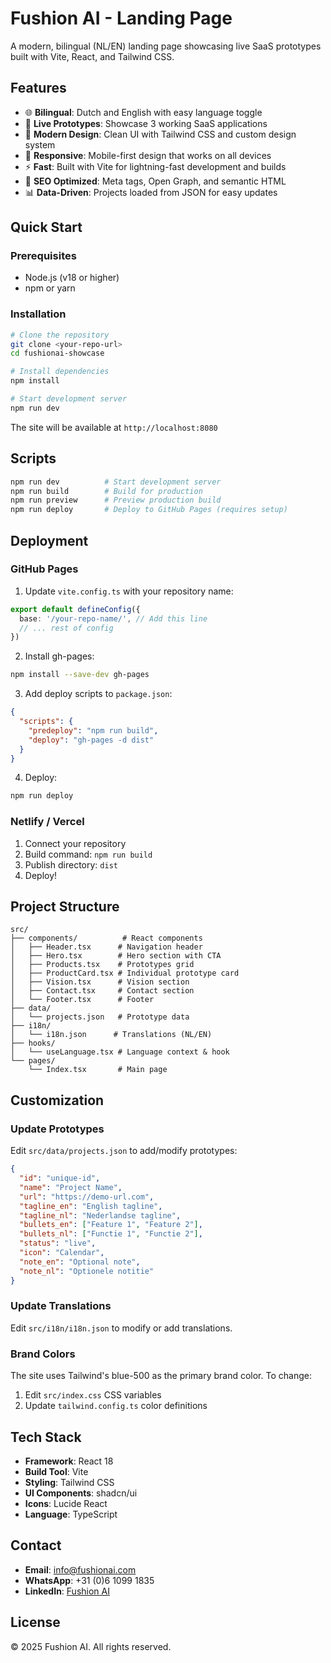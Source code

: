 # Fushion AI - Landing Page

A modern, bilingual (NL/EN) landing page showcasing live SaaS prototypes built with Vite, React, and Tailwind CSS.

## Features

- 🌐 **Bilingual**: Dutch and English with easy language toggle
- 🚀 **Live Prototypes**: Showcase 3 working SaaS applications
- 🎨 **Modern Design**: Clean UI with Tailwind CSS and custom design system
- 📱 **Responsive**: Mobile-first design that works on all devices
- ⚡ **Fast**: Built with Vite for lightning-fast development and builds
- 🎯 **SEO Optimized**: Meta tags, Open Graph, and semantic HTML
- 📊 **Data-Driven**: Projects loaded from JSON for easy updates

## Quick Start

### Prerequisites

- Node.js (v18 or higher)
- npm or yarn

### Installation

```bash
# Clone the repository
git clone <your-repo-url>
cd fushionai-showcase

# Install dependencies
npm install

# Start development server
npm run dev
```

The site will be available at `http://localhost:8080`

## Scripts

```bash
npm run dev          # Start development server
npm run build        # Build for production
npm run preview      # Preview production build
npm run deploy       # Deploy to GitHub Pages (requires setup)
```

## Deployment

### GitHub Pages

1. Update `vite.config.ts` with your repository name:
```typescript
export default defineConfig({
  base: '/your-repo-name/', // Add this line
  // ... rest of config
})
```

2. Install gh-pages:
```bash
npm install --save-dev gh-pages
```

3. Add deploy scripts to `package.json`:
```json
{
  "scripts": {
    "predeploy": "npm run build",
    "deploy": "gh-pages -d dist"
  }
}
```

4. Deploy:
```bash
npm run deploy
```

### Netlify / Vercel

1. Connect your repository
2. Build command: `npm run build`
3. Publish directory: `dist`
4. Deploy!

## Project Structure

```
src/
├── components/          # React components
│   ├── Header.tsx      # Navigation header
│   ├── Hero.tsx        # Hero section with CTA
│   ├── Products.tsx    # Prototypes grid
│   ├── ProductCard.tsx # Individual prototype card
│   ├── Vision.tsx      # Vision section
│   ├── Contact.tsx     # Contact section
│   └── Footer.tsx      # Footer
├── data/
│   └── projects.json   # Prototype data
├── i18n/
│   └── i18n.json      # Translations (NL/EN)
├── hooks/
│   └── useLanguage.tsx # Language context & hook
└── pages/
    └── Index.tsx       # Main page

```

## Customization

### Update Prototypes

Edit `src/data/projects.json` to add/modify prototypes:

```json
{
  "id": "unique-id",
  "name": "Project Name",
  "url": "https://demo-url.com",
  "tagline_en": "English tagline",
  "tagline_nl": "Nederlandse tagline",
  "bullets_en": ["Feature 1", "Feature 2"],
  "bullets_nl": ["Functie 1", "Functie 2"],
  "status": "live",
  "icon": "Calendar",
  "note_en": "Optional note",
  "note_nl": "Optionele notitie"
}
```

### Update Translations

Edit `src/i18n/i18n.json` to modify or add translations.

### Brand Colors

The site uses Tailwind's blue-500 as the primary brand color. To change:

1. Edit `src/index.css` CSS variables
2. Update `tailwind.config.ts` color definitions

## Tech Stack

- **Framework**: React 18
- **Build Tool**: Vite
- **Styling**: Tailwind CSS
- **UI Components**: shadcn/ui
- **Icons**: Lucide React
- **Language**: TypeScript

## Contact

- **Email**: info@fushionai.com
- **WhatsApp**: +31 (0)6 1099 1835
- **LinkedIn**: [Fushion AI](https://www.linkedin.com/company/105873625)

## License

© 2025 Fushion AI. All rights reserved.
